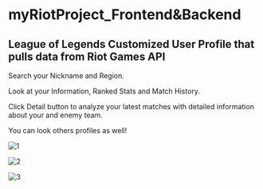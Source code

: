 # myRiotProject_Frontend&Backend

League of Legends Customized User Profile that pulls data from Riot Games API
-----------------

Search your Nickname and Region.

Look at your Information, Ranked Stats and Match History.

Click Detail button to analyze your latest matches with detailed information about your and enemy team.

You can look others profiles as well!

![1](https://user-images.githubusercontent.com/29862339/184684625-6dbb34b7-ae7d-4d0b-ab8e-a7edbd106987.png)


![2](https://user-images.githubusercontent.com/29862339/184684506-20c102f5-b327-42c6-8ba6-109bb1fa23fe.png)


![3](https://user-images.githubusercontent.com/29862339/184684516-5402fc68-cd6d-4882-8f8e-f810c0b8ce6f.png)
